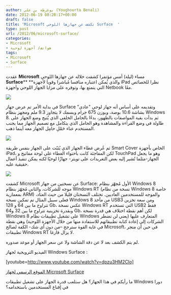 ```yaml
---
author: يوغرطة بن علي (Youghourta Benali)
date: 2012-06-19 08:28:17+00:00
draft: false
title: 'Microsoft تكشف عن جهازها اللوحي Surface  '
type: post
url: /2012/06/microsoft-surface/
categories:
- Microsoft
- هواتف/ أجهزة لوحية
tags:
- Microsoft
- Surface
---
```


عقدت **Microsoft** مساء (ليلة) أمس مؤتمرا كشفت خلاله عن جهازها اللوحي **Surface**** **والذي يُمكن اعتباره منافسا مُباشرا وقويا لأجهزة iPad نظرا للخصائص التي يتمتع بها، وتوفره على مزايا الجهاز اللوحي وأجهزة Netbook معًا.




[![](https://www.it-scoop.com/wp-content/uploads/2012/06/microsoft-surface.png)
](https://www.it-scoop.com/wp-content/uploads/2012/06/microsoft-surface.png)




في بداية الأمر تم عرض جهاز Surface وتقديمه على أساس أنه جهاز لوحي "عادي" بشاشة 10.6 بوصة، وبوزن 675 جرام وبسمك لا يتجاوز 9.3 ملم ومجهز بنظام Windows 8. ثم بدأت بقية المواصفات بالظهور، بدءًا بالحامل الخلفي الذي يُتيح وضع الجهاز على طاولة في وضع القراءة والمشاهدة وهو الحامل الذي يتكامل مع تصميم الجهاز مما يجنب المستخدم عناء حَمْلِ حامِل الجهاز معه أينما ذهب.




[![](https://www.it-scoop.com/wp-content/uploads/2012/06/microsoft-surface-support.jpg)
](https://www.it-scoop.com/wp-content/uploads/2012/06/microsoft-surface-support.jpg)




ثم عُرض غطاء الجهاز الذي يُثبّت على الجهاز بنفس طريقة Smart Cover الخاص بأجهزة iPad، لكن المفاجئة كانت باحتواء الغطاء على لوحة مفاتيح و TouchPad وهو ما يجعل الجهاز-مثلما تُشير إليه بعض التغريدات على تويتر- جهازًا لوحيًا لكنه يمكن تنفيذ أعمال حقيقية عليه.




[![](https://www.it-scoop.com/wp-content/uploads/2012/06/microsoft-surface-keyboard.jpg)
](https://www.it-scoop.com/wp-content/uploads/2012/06/microsoft-surface-keyboard.jpg)




كشفت Microsoft عن نسختين من جهاز Surface: الأول مُجهّز بنظام Windows 8 موجه للشركات، والثاني مُجهّز بنظام Windows RT (نسخة من نظام Windows 8 خاصة بمعمارية ARM) والموجه للمستخدمين العاديين. تختلف النسختان قليلا من حيث العتاد، فعلى سبيل المثال تم تمكين نسخة Windows 8 من مآخذ USB3 ومن سعة تخزين تتراوح ما بين 64 و 128 Gb، عكس نسخة Windows RT التي تستخدم USB2 فقط وبقدرة تخزينية تتراوح ما بين 32 و64 Gb، لكن أهم نقطة اختلاف هي قدرة نسخة Windows 8 على تشغيل تطبيقات نظام Windows المتعارف عليها (يعني لن تضطر الشركات إلى إعادة كتابة تطبيقاتهم للاستفادة منها من خلال الأجهزة اللوحية) وهي نقطة في غاية القوة سترجح –من دون أي شك- الكفة لصالح Microsoft، في حين أن متجر تطبيقات Windows RT لا يزال فارغا.




لم يتم الكشف بعد لا عن دقة الشاشة ولا عن سعر الجهاز أو موعد صدوره.




الفيديو الترويجية لجهاز Windows Surface :




<!-- more -->




[youtube=http://www.youtube.com/watch?v=dpzu3HM2CIo]




[الموقع الرسمي لجهاز Microsoft Surface](http://www.microsoft.com/surface/en/us/default.aspx)




ما رأيكم في هذا الجهاز؟ هل ستلعب قدرة الجهاز على تشغيل تطبيقات Windows دورا في إقناع المستخدمين باستخدامه؟



